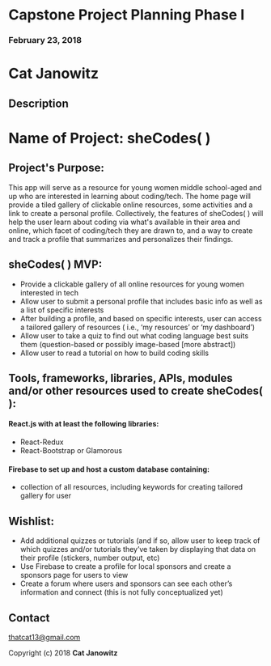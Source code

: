 # Capstone Project Planning Phase I

### February 23, 2018

# Cat Janowitz

##  Description

# Name of Project: sheCodes( )

## Project's Purpose:

This app will serve as a resource for young women middle school-aged and up who are interested in learning about coding/tech. The home page will provide a tiled gallery of clickable online resources, some activities and a link to create a personal profile.  Collectively, the features of sheCodes( ) will help the user learn about coding via what's available in their area and online, which facet of coding/tech they are drawn to, and a way to create and track a profile that summarizes and personalizes their findings.

## sheCodes( ) MVP:
*	Provide a clickable gallery of all online resources for young women interested in tech
*	Allow user to submit a personal profile that includes basic info as well as a list of specific interests
*	After building a profile, and based on specific interests, user can access a tailored gallery of resources ( i.e., ‘my resources’ or ‘my dashboard’)
*	Allow user to take a quiz to find out what coding language best suits them (question-based or possibly image-based [more abstract])
*	Allow user to read a tutorial on how to build coding skills

## Tools, frameworks, libraries, APIs, modules and/or other resources used to create sheCodes( ):
####	React.js with at least the following libraries:
*	React-Redux
*	React-Bootstrap or Glamorous

####	Firebase to set up and host a custom database containing:
* collection of all resources, including keywords for creating tailored gallery for user

## Wishlist:
*	Add additional quizzes or tutorials (and if so, allow user to keep track of which quizzes and/or tutorials they’ve taken by displaying that data on their profile (stickers, number output, etc)
*	Use Firebase to create a profile for local sponsors and create a sponsors page for users to view
*	Create a forum where users and sponsors can see each other’s information and connect (this is not fully conceptualized yet)

## Contact
thatcat13@gmail.com

Copyright (c) 2018 **Cat Janowitz**
